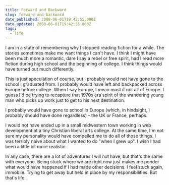 ```yaml
---
title: Forward and Backward
slug: forward-and-backward
date_published: 2008-06-01T19:42:55.000Z
date_updated: 2008-06-01T19:42:55.000Z
tags:
  - life
---
```


I am in a state of remembering why I stopped reading fiction for a while. The stories sometimes make me want things I can't have. I think I might have been much more a romantic, dare I say a rebel or free spirit, had I read more fiction during high school and the beginning of college. I think things would have turned out much differently.

This is just speculation of course, but I probably would not have gone to the school I graduated from. I probably would have left and backpacked across Europe before college. When I say Europe, I mean most if not all of Europe. I guess I'd be trying to recapture that 1970s era spirit of the wandering young man who picks up work just to get to his next destination.

I probably would have gone to school in Europe (which, in hindsight, I probably should have done regardless) - the UK or France, perhaps.

I would not have ended up in a small midwestern town working in web development at a tiny Christian liberal arts college. At the same time, I'm not sure my personality would have compelled me to do all of those things. I was terribly naive about what I wanted to do "when I grew up". I wish I had been a little bit more realistic.

In any case, there are a lot of adventures I will not have, but that's the same with everyone. Being stuck where we are right now just makes me ponder what would have happened if I had made other decisions. I feel stuck again, immobile. Trying to get away but held in place by my responsibilities. But that's life.
